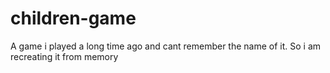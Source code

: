 # children-game
A game i played a long time ago and cant remember the name of it. So i am recreating it from memory
